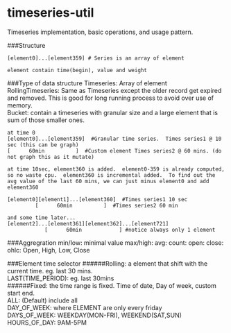 timeseries-util
===============
Timeseries implementation, basic operations, and usage pattern.

###Structure
```
[element0]...[element359] # Series is an array of element

element contain time(begin), value and weight
```

###Type of data structure
Timeseries: Array of element  
RollingTimeseries: Same as Timeseries except the older record get expired and removed.  This is good for long running process to avoid over use of memory.  
Bucket: contain a timeseries with granular size and a large element that is sum of those smaller ones.  
```
at time 0
[element0]...[element359]  #Granular time series.  Times series1 @ 10 sec (this can be graph)
[      60min          ]  #Custom element Times series2 @ 60 mins. (do not graph this as it mutate)

at time 10sec, element360 is added.  element0-359 is already computed, so no waste cpu.  element360 is incremental added.  To find out the avg value of the last 60 mins, we can just minus element0 and add element360

[element0][element1]...[element360]  #Times series1 10 sec
         [      60min          ]  #Times series2 60 min

and some time later...
[element2]...[element361][element362]...[element721]
            [      60min            ] #notice always only 1 element
```

###Aggregration
min/low: minimal value
max/high: 
avg: 
count:
open:
close:
ohlc: Open, High, Low, Close

###Element time selector
######Rolling: a element that shift with the current time. eg. last 30 mins.   	
	LAST(TIME_PERIOD): eg. last 30mins  
######Fixed: the time range is fixed. Time of date, Day of week, custom start end.        
	ALL: (Default) include all  
	DAY_OF_WEEK: where ELEMENT are only every friday  
	DAYS_OF_WEEK: WEEKDAY(MON-FRI), WEEKEND(SAT,SUN)  
	HOURS_OF_DAY: 9AM-5PM  

